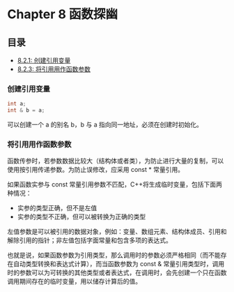 # Chapter 8 函数探幽

## 目录
* [8.2.1: 创建引用变量](#创建引用变量)
* [8.2.3: 将引用用作函数参数](#将引用用作函数参数)


### 创建引用变量

```C++
int a;
int & b = a;
```
可以创建一个 a 的别名 b，b 与 a 指向同一地址，必须在创建时初始化。


### 将引用用作函数参数

函数传参时，若参数数据比较大（结构体或者类），为防止进行大量的复制，可以使用按引用传递参数。为防止误修改，应采用 const * 常量引用。

如果函数实参与 const 常量引用参数不匹配，C++将生成临时变量，包括下面两种情况：
- 实参的类型正确，但不是左值
- 实参的类型不正确，但可以被转换为正确的类型

左值参数是可以被引用的数据对象，例如：变量、数组元素、结构体成员、引用和解除引用的指针；非左值包括字面常量和包含多项的表达式。

也就是说，如果函数参数为引用类型，那么调用时的参数必须严格相同（而不能存在自动类型转换和表达式计算），而当函数参数为 const & 常量引用类型时，调用时的参数可以为可转换的其他类型或者表达式，在调用时，会先创建一个只在函数调用期间存在的临时变量，用以储存计算后的值。

